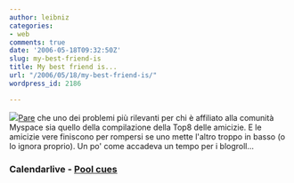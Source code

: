 ```yaml
---
author: leibniz
categories:
- web
comments: true
date: '2006-05-18T09:32:50Z'
slug: my-best-friend-is
title: My best friend is...
url: "/2006/05/18/my-best-friend-is/"
wordpress_id: 2186

---
```

![](https://www.pool-cues.net/accessories/stbbc8.gif)[Pare](https://www.calendarlive.com/printedition/calendar/cl-et-etiquette10may10,0,7688804.story?coll=cl-calendar) che uno dei problemi più rilevanti per chi è affiliato alla comunità Myspace sia quello della compilazione della Top8 delle amicizie. E le amicizie vere finiscono per rompersi se uno mette l'altro troppo in basso (o lo ignora proprio). Un po' come accadeva un tempo per i blogroll...


### Calendarlive - [Pool cues](https://www.billiardshq.com/product_info.php/products_id/542)
